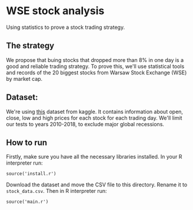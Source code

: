 # WSE stock analysis
Using statistics to prove a stock trading strategy.

## The strategy
We propose that buing stocks that dropped more than 8% in one day is a good and reliable trading strategy. To prove this, we'll use statistical tools and records of the 20 biggest stocks from Warsaw Stock Exchange (WSE) by market cap.

## Dataset:
We're using [this](https://www.kaggle.com/datasets/hadzio/warsaw-stock-exchage-onbalance-volume-obv) dataset from kaggle. It contains information about open, close, low and high prices for each stock for each trading day. We'll limit our tests to years 2010-2018, to exclude major global recessions.

## How to run
Firstly, make sure you have all the necessary libraries installed. In your R interpreter run:
```
source('install.r')
```
Download the dataset and move the CSV file to this directory. Rename it to `stock_data.csv`. Then in R interpreter run:
```
source('main.r')
```